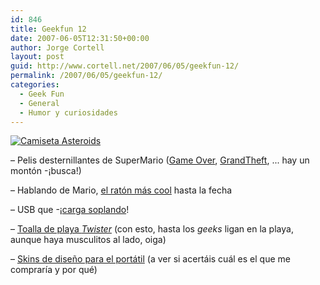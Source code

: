 ```yaml
---
id: 846
title: Geekfun 12
date: 2007-06-05T12:31:50+00:00
author: Jorge Cortell
layout: post
guid: http://www.cortell.net/2007/06/05/geekfun-12/
permalink: /2007/06/05/geekfun-12/
categories:
  - Geek Fun
  - General
  - Humor y curiosidades
---
```

<a title="Airsideshop" target="_blank" href="http://www.airsideshop.com/product.php?id=262"><img title="Camiseta Asteroids" alt="Camiseta Asteroids" src="http://www.airsideshop.com/product_images/262/m_front_emma.jpg" /></a>

– Pelis desternillantes de SuperMario (<a target="_blank" title="Mario Game Over en YouTube" href="http://www.youtube.com/watch?v=XQ9aj9wXEEA&mode=related&search=">Game Over</a>, <a target="_blank" title="Grand Theft en YouTube" href="http://www.youtube.com/watch?v=kIjrw7vfmjY&mode=related&search=">GrandTheft</a>, ... hay un montón -¡busca!)

– Hablando de Mario, <a target="_blank" title="Mario mouse" href="http://www.retrotogo.com/2007/05/mario_pixelated.html">el ratón más cool</a> hasta la fecha

– USB que -¡<a target="_blank" title="USB charged by breath" href="http://www.instructables.com/id/EE9ZG6JF1OABQAQ/">carga soplando</a>!

– <a target="_blank" title="Twister Towel" href="http://www.retrotogo.com/2007/05/twister_beach_t.html">Toalla de playa <em>Twister</em></a> (con esto, hasta los _geeks_ ligan en la playa, aunque haya musculitos al lado, oiga)

– <a title="Skins 3M" target="_blank" href="http://www.pezvolador.com/detallesproducto.php?id=GSK-Mac&sub=15">Skins de diseño para el portátil</a> (a ver si acertáis cuál es el que me comprarí­a y por qué)